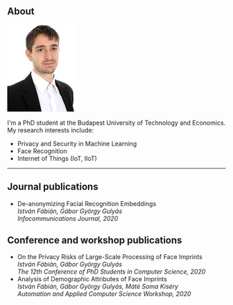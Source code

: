 ## About

<img src="profile.jpg">

I'm a PhD student at the Budapest University of Technology and Economics. My research interests include:

* Privacy and Security in Machine Learning
* Face Recognition
* Internet of Things (IoT, IIoT)

---

## Journal publications
* De-anonymizing Facial Recognition Embeddings \
_István Fábián, Gábor György Gulyás \
Infocommunications Journal, 2020_



## Conference and workshop publications
* On the Privacy Risks of Large-Scale Processing of Face Imprints \
_István Fábián, Gábor György Gulyás \
The 12th Conference of PhD Students in Computer Science, 2020_
* Analysis of Demographic Attributes of Face Imprints \
_István Fábián, Gábor György Gulyás, Máté Soma Kiséry \
Automation and Applied Computer Science Workshop, 2020_



